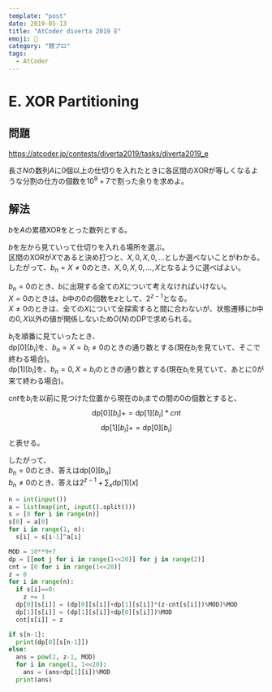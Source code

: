 ```yaml
---
template: "post"
date: 2019-05-13
title: "AtCoder diverta 2019 E"
emoji: 🐎
category: "競プロ"
tags:
  - AtCoder
---
```


# E. XOR Partitioning

## 問題

<https://atcoder.jp/contests/diverta2019/tasks/diverta2019_e>

長さ$N$の数列$A$に0個以上の仕切りを入れたときに各区間のXORが等しくなるような分割の仕方の個数を$10^9+7$で割った余りを求めよ。

## 解法

$b$を$A$の累積XORをとった数列とする。

$b$を左から見ていって仕切りを入れる場所を選ぶ。  
区間のXORが$X$であると決め打つと、$X, 0, X, 0, ...$としか選べないことがわかる。  
したがって、$b_n=X≠0$のとき、$X, 0, X, 0, ..., X$となるように選べばよい。

$b_n=0$のとき、$b$に出現する全ての$X$について考えなければいけない。  
$X=0$のときは、$b$中の0の個数を$z$として、$2^{z-1}$となる。  
$X≠0$のときは、全ての$X$について全探索すると間に合わないが、状態遷移に$b$中の$0, X$以外の値が関係しないため$O(N)$のDPで求められる。

$b_i$を順番に見ていったとき、  
$\textrm{dp}[0][b_i]$を、$b_n=X=b_i≠0$のときの通り数とする(現在$b_i$を見ていて、そこで終わる場合)。  
$\textrm{dp}[1][b_i]$を、$b_n=0, X=b_i$のときの通り数とする(現在$b_i$を見ていて、あとに0が来て終わる場合)。  

$cnt$を$b_i$を以前に見つけた位置から現在の$b_i$までの間の0の個数とすると、  
$$\textrm{dp}[0][b_i] += \textrm{dp}[1][b_i]*cnt$$
$$\textrm{dp}[1][b_i] += \textrm{dp}[0][b_i]$$
と表せる。

したがって、  
$b_n=0$のとき、答えは$\textrm{dp}[0][b_n]$  
$b_n≠0$のとき、答えは$2^{z-1}+\sum_x \textrm{dp}[1][x]$

```python
n = int(input())
a = list(map(int, input().split()))
s = [0 for i in range(n)]
s[0] = a[0]
for i in range(1, n):
  s[i] = s[i-1]^a[i]

MOD = 10**9+7
dp = [[not j for i in range(1<<20)] for j in range(2)]
cnt = [0 for i in range(1<<20)]
z = 0
for i in range(n):
  if s[i]==0:
    z += 1
  dp[0][s[i]] = (dp[0][s[i]]+dp[1][s[i]]*(z-cnt[s[i]])%MOD)%MOD
  dp[1][s[i]] = (dp[1][s[i]]+dp[0][s[i]])%MOD
  cnt[s[i]] = z

if s[n-1]:
  print(dp[0][s[n-1]])
else:
  ans = pow(2, z-1, MOD)
  for i in range(1, 1<<20):
    ans = (ans+dp[1][i])%MOD
  print(ans)
```
